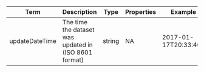 |Term | Description | Type | Properties | Example | Enum|
| ---| ---| ---| ---| ---| --- |
| updateDateTime | The time the dataset was updated in (ISO 8601 format) | string | NA | 2017-01-17T20:33:40Z | NA|
